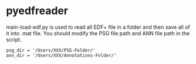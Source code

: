 # pyedfreader

main-load-edf.py is used to read all EDF+ file in a folder and then save all of it into .mat file. You should modify the PSG file path and ANN file path in the script.

    psg_dir = '/Users/XXX/PSG-Folder/'
    ann_dir = '/Users/XXX/Annotations-Folder/'